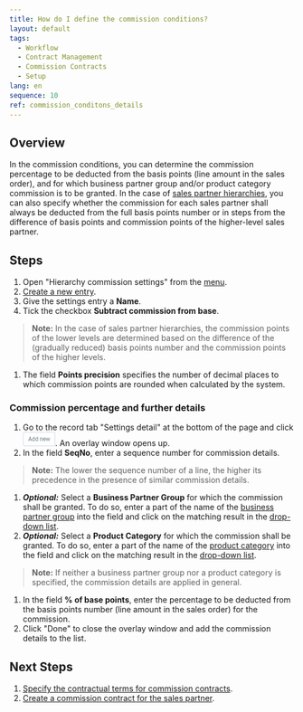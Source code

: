 ```yaml
---
title: How do I define the commission conditions?
layout: default
tags:
  - Workflow
  - Contract Management
  - Commission Contracts
  - Setup
lang: en
sequence: 10
ref: commission_conditons_details
---
```


## Overview
In the commission conditions, you can determine the commission percentage to be deducted from the basis points (line amount in the sales order), and for which business partner group and/or product category commission is to be granted. In the case of <a href="Add_new_sales_partner#sp-hierarchy" title="Subordinate sales partners">sales partner hierarchies</a>, you can also specify whether the commission for each sales partner shall always be deducted from the full basis points number or in steps from the difference of basis points and commission points of the higher-level sales partner.

## Steps
1. Open "Hierarchy commission settings" from the [menu](Menu).
1. [Create a new entry](New_Record_Window).
1. Give the settings entry a **Name**.
1. Tick the checkbox **Subtract commission from base**.
 >**Note:** In the case of sales partner hierarchies, the commission points of the lower levels are determined based on the difference of the (gradually reduced) basis points number and the commission points of the higher levels.

1. The field **Points precision** specifies the number of decimal places to which commission points are rounded when calculated by the system.

### Commission percentage and further details
1. Go to the record tab "Settings detail" at the bottom of the page and click !["Add new"](assets/Add_New_Button.png). An overlay window opens up.
1. In the field **SeqNo**, enter a sequence number for commission details.
 >**Note:** The lower the sequence number of a line, the higher its precedence in the presence of similar commission details.

1. ***Optional:*** Select a **Business Partner Group** for which the commission shall be granted. To do so, enter a part of the name of the [business partner group](New_Business_Partner_Group) into the field and click on the matching result in the <a href="Keyboard_shortcuts_reference#dropdown" title="Dynamic Search Box (Autocompletion)">drop-down list</a>.
1. ***Optional:*** Select a **Product Category** for which the commission shall be granted. To do so, enter a part of the name of the [product category](NewProductCategory) into the field and click on the matching result in the <a href="Keyboard_shortcuts_reference#dropdown" title="Dynamic Search Box (Autocompletion)">drop-down list</a>.
 >**Note:** If neither a business partner group nor a product category is specified, the commission details are applied in general.

1. In the field **% of base points**, enter the percentage to be deducted from the basis points number (line amount in the sales order) for the commission.
1. Click "Done" to close the overlay window and add the commission details to the list.

## Next Steps
1. [Specify the contractual terms for commission contracts](Define_contractual_terms_commission).
1. [Create a commission contract for the sales partner](Create_commission_contract).
